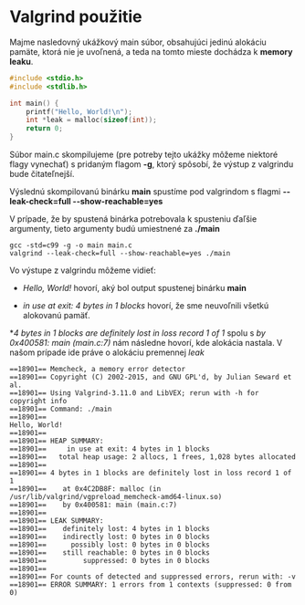 # Valgrind použitie

Majme nasledovný ukážkový main súbor, obsahujúci jedinú alokáciu pamäte, ktorá nie je uvoľnená, a teda na tomto mieste dochádza k **memory leaku**.

```c
#include <stdio.h>
#include <stdlib.h>

int main() {
    printf("Hello, World!\n");
    int *leak = malloc(sizeof(int));	
    return 0;
}

```

Súbor main.c skompilujeme (pre potreby tejto ukážky môžeme niektoré flagy vynechať) s pridaným flagom **-g**, ktorý spôsobí, že výstup z valgrindu bude čitateľnejší.

Výslednú skompilovanú binárku **main** spustíme pod valgrindom s flagmi **--leak-check=full --show-reachable=yes**

V prípade, že by spustená binárka potrebovala k spusteniu ďaľšie argumenty, tieto argumenty budú umiestnené za **./main**

```terminal
gcc -std=c99 -g -o main main.c
valgrind --leak-check=full --show-reachable=yes ./main
```

Vo výstupe z valgrindu môžeme vidieť: 

* _Hello, World!_ hovorí, aký bol output spustenej binárku **main**

* _in use at exit: 4 bytes in 1 blocks_ hovorí, že sme neuvoľnili všetkú alokovanú pamäť.

*_4 bytes in 1 blocks are definitely lost in loss record 1 of 1_ spolu s _by 0x400581: main (main.c:7)_ nám následne hovorí, kde alokácia nastala. V našom prípade ide práve o alokáciu premennej _leak_


```terminal
==18901== Memcheck, a memory error detector
==18901== Copyright (C) 2002-2015, and GNU GPL'd, by Julian Seward et al.
==18901== Using Valgrind-3.11.0 and LibVEX; rerun with -h for copyright info
==18901== Command: ./main
==18901== 
Hello, World!
==18901== 
==18901== HEAP SUMMARY:
==18901==     in use at exit: 4 bytes in 1 blocks
==18901==   total heap usage: 2 allocs, 1 frees, 1,028 bytes allocated
==18901== 
==18901== 4 bytes in 1 blocks are definitely lost in loss record 1 of 1
==18901==    at 0x4C2DB8F: malloc (in /usr/lib/valgrind/vgpreload_memcheck-amd64-linux.so)
==18901==    by 0x400581: main (main.c:7)
==18901== 
==18901== LEAK SUMMARY:
==18901==    definitely lost: 4 bytes in 1 blocks
==18901==    indirectly lost: 0 bytes in 0 blocks
==18901==      possibly lost: 0 bytes in 0 blocks
==18901==    still reachable: 0 bytes in 0 blocks
==18901==         suppressed: 0 bytes in 0 blocks
==18901== 
==18901== For counts of detected and suppressed errors, rerun with: -v
==18901== ERROR SUMMARY: 1 errors from 1 contexts (suppressed: 0 from 0)

```